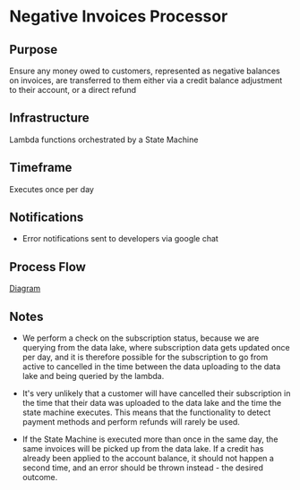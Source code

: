 # Negative Invoices Processor

## Purpose

Ensure any money owed to customers, represented as negative balances on invoices, are transferred to them either via a credit balance adjustment to their account, or a direct refund

## Infrastructure

Lambda functions orchestrated by a State Machine

## Timeframe

Executes once per day

## Notifications

- Error notifications sent to developers via google chat

## Process Flow

[Diagram](https://docs.google.com/drawings/d/1FDyLUv1NWBwglfstUrDveRpwBchWwt3zbWAV3G5SFsI/edit?usp=sharing)

## Notes

- We perform a check on the subscription status, because we are querying from the data lake, where subscription data gets updated once per day, and it is therefore possible for the subscription to go from active to cancelled in the time between the data uploading to the data lake and being queried by the lambda.

- It's very unlikely that a customer will have cancelled their subscription in the time that their data was uploaded to the data lake and the time the state machine executes. This means that the functionality to detect payment methods and perform refunds will rarely be used.

- If the State Machine is executed more than once in the same day, the same invoices will be picked up from the data lake. If a credit has already been applied to the account balance, it should not happen a second time, and an error should be thrown instead - the desired outcome.
